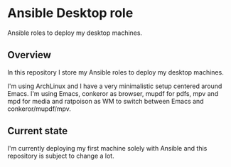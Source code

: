 Ansible Desktop role
====================

Ansible roles to deploy my desktop machines.

Overview
--------

In this repository I store my Ansible roles to deploy my desktop machines.

I'm using ArchLinux and I have a very minimalistic setup centered around Emacs. I'm using Emacs, conkeror as browser, mupdf for pdfs, mpv and mpd for media and ratpoison as WM to switch between Emacs and conkeror/mupdf/mpv.

Current state
-------------

I'm currently deploying my first machine solely with Ansible and this repository is subject to change a lot.
